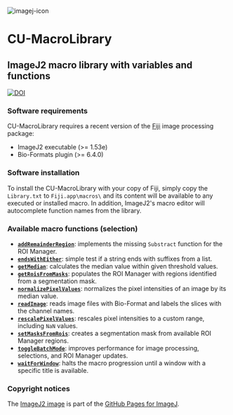 ![imagej-icon](https://user-images.githubusercontent.com/19319377/120248289-bfaf7600-c233-11eb-92b1-7888bc28de61.png)

# CU-MacroLibrary
## ImageJ2 macro library with variables and functions
[![DOI](https://zenodo.org/badge/DOI/10.5281/zenodo.4885048.svg)](https://doi.org/10.5281/zenodo.4885048)

### Software requirements
CU-MacroLibrary requires a recent version of the [Fiji](https://fiji.sc/) image processing package:
* ImageJ2 executable (>= 1.53e)
* Bio-Formats plugin (>= 6.4.0)

### Software installation
To install the CU-MacroLibrary with your copy of Fiji, simply copy the `Library.txt`
to `Fiji.app\macros\` and its content will be available to any executed or installed macro.
In addition, ImageJ2's macro editor will autocomplete function names from the library.

### Available macro functions (selection)
* [**`addRemainderRegion`**](https://github.com/christianrickert/CU-MacroLibrary/blob/6c56790bbad795bc61439a19f2617b0acaf1f3b9/Library.txt#L85): implements the missing `Substract` function for the ROI Manager.
* [**`endsWithEither`**](https://github.com/christianrickert/CU-MacroLibrary/blob/6c56790bbad795bc61439a19f2617b0acaf1f3b9/Library.txt#L145): simple test if a string ends with suffixes from a list.
* [**`getMedian`**](https://github.com/christianrickert/CU-MacroLibrary/blob/6c56790bbad795bc61439a19f2617b0acaf1f3b9/Library.txt#L183): calculates the median value within given threshold values.
* [**`getRoisFromMasks`**](https://github.com/christianrickert/CU-MacroLibrary/blob/6c56790bbad795bc61439a19f2617b0acaf1f3b9/Library.txt#L238): populates the ROI Manager with regions identified from a segmentation mask.
* [**`normalizePixelValues`**](https://github.com/christianrickert/CU-MacroLibrary/blob/6c56790bbad795bc61439a19f2617b0acaf1f3b9/Library.txt#L321): normalizes the pixel intensities of an image by its median value.
* [**`readImage`**](https://github.com/christianrickert/CU-MacroLibrary/blob/6c56790bbad795bc61439a19f2617b0acaf1f3b9/Library.txt#L351): reads image files with Bio-Format and labels the slices with the channel names.
* [**`rescalePixelValues`**](https://github.com/christianrickert/CU-MacroLibrary/blob/6c56790bbad795bc61439a19f2617b0acaf1f3b9/Library.txt#L429): rescales pixel intensities to a custom range, including `NaN` values.
* [**`setMasksFromRois`**](https://github.com/christianrickert/CU-MacroLibrary/blob/6c56790bbad795bc61439a19f2617b0acaf1f3b9/Library.txt#L493): creates a segmentation mask from available ROI Manager regions.
* [**`toggleBatchMode`**](https://github.com/christianrickert/CU-MacroLibrary/blob/6c56790bbad795bc61439a19f2617b0acaf1f3b9/Library.txt#L553): improves performance for image processing, selections, and ROI Manager updates.
* [**`waitForWindow`**](https://github.com/christianrickert/CU-MacroLibrary/blob/6c56790bbad795bc61439a19f2617b0acaf1f3b9/Library.txt#L646): halts the macro progression until a window with a specific title is available.

### Copyright notices
The [ImageJ2 image](https://github.com/imagej/imagej.github.io/blob/main/media/icons/imagej-shadow.png) is part of the [GitHub Pages for ImageJ](https://github.com/imagej/imagej.github.io).
